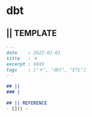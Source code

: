 # dbt
## || TEMPLATE
```markdown
---
date    : 2022-01-01
title   : ✴️ 
excerpt : XXXX
tags    : ["✴️", "dbt", "ETL"]
---

## || 
### |

## || REFERENCE
- []() -
```
